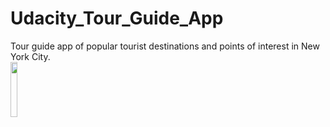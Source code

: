 # Udacity_Tour_Guide_App
Tour guide app of popular tourist destinations and points of interest in New York City. 
<br>
<img src="https://user-images.githubusercontent.com/38291329/59233917-572ae280-8b9f-11e9-850d-3d9341fb2080.png" width="15%"></img> 
